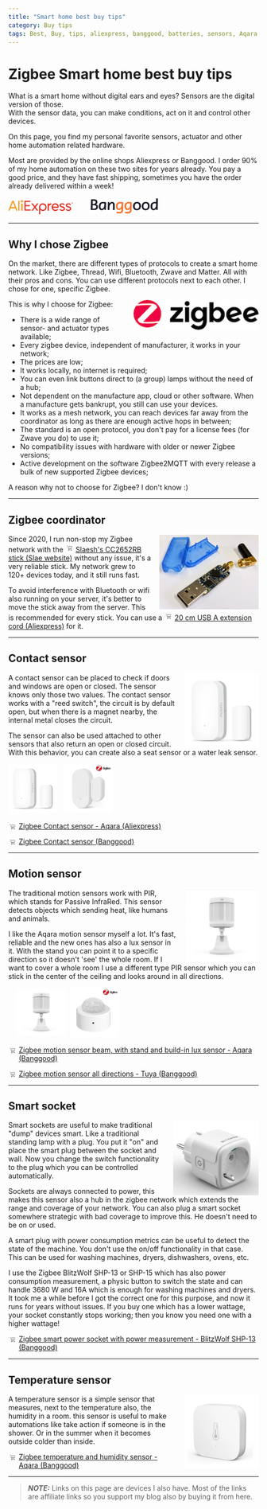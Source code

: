 ```yaml
---
title: "Smart home best buy tips"
category: Buy tips
tags: Best, Buy, tips, aliexpress, banggood, batteries, sensors, Aqara, Tuya, zigbee
---
```

# Zigbee Smart home best buy tips

What is a smart home without digital ears and eyes? Sensors are the digital version of those.\
With the sensor data, you can make conditions, act on it and control other devices.

On this page, you find my personal favorite sensors, actuator and other home automation related hardware.

Most are provided by the online shops Aliexpress or Banggood.
I order 90% of my home automation on these two sites for years already. You pay a good price, and they have fast shipping, sometimes you have the order already delivered within a week!

<img src="images/aliexpress.png" alt="Aliexpress" height="30px" />
<img src="images/banggood.png" alt="Banggood" height="35px" style="margin-left:30px;"/>

---
## Why I chose Zigbee

On the market, there are different types of protocols to create a smart home network. Like Zigbee, Thread, Wifi, Bluetooth, Zwave and Matter. All with their pros and cons. You can use different protocols next to each other. I chose for one, specific Zigbee.

<img src="images/zigbee.jpg" alt="zigbee" height="60px" style="margin-left:15px;float:right"/>

This is why I choose for Zigbee:
* There is a wide range of sensor- and actuator types available;
* Every zigbee device, independent of manufacturer, it works in your network;
* The prices are low;
* It works locally, no internet is required;
* You can even link buttons direct to (a group) lamps without the need of a hub;
* Not dependent on the manufacture app, cloud or other software. When a manufacture gets bankrupt, you still can use your devices.
* It works as a mesh network, you can reach devices far away from the coordinator as long as there are enough active hops in between;
* The standard is an open protocol, you don't pay for a license fees (for Zwave you do) to use it;
* No compatibility issues with hardware with older or newer Zigbee versions;
* Active development on the software Zigbee2MQTT with every release a bulk of new supported Zigbee devices;

A reason why not to choose for Zigbee? I don't know :)

---

## Zigbee coordinator

<a href="https://slae.sh/projects/cc2652/" target="_blank">
<img src="images/slaesh_zigbee_stick_CC2652RB.jpg" alt="Slaesh's CC2652RB stick" height="150px" style="margin-left:15px;float:right"/></a>

Since 2020, I run non-stop my Zigbee network with the <img src="images/basket.png" alt="" style="margin-right:5px;margin-top:2px;"/><a href="https://slae.sh/projects/cc2652/" target="_blank">Slaesh's CC2652RB stick (Slae website)</a> without any issue, it's a very reliable stick.
My network grew to 120+ devices today, and it still runs fast.

To avoid interference with Bluetooth or wifi also running on your server, 
it's better to move the stick away from the server. This is recommended for every stick. 
You can use a <img src="images/basket.png" alt="" style="margin-right:5px;margin-top:2px;"/><a href="https://s.click.aliexpress.com/e/_m0Tzory" target="_blank">20 cm USB A extension cord (Aliexpress)</a> for it.

---

## Contact sensor

<a href="https://s.click.aliexpress.com/e/_EumfxFt" target="blank">
<img src="images/zigbee_contact_sensor_aqara.webp" alt="contact sensor" height="150px" style="margin-left:15px;float:right"/></a>

A contact sensor can be placed to check if doors and windows are open or closed. The sensor knows only those two values. The contact sensor works with a "reed switch", the circuit is by default open, but when there is a magnet nearby, the internal metal closes the circuit.

The sensor can also be used attached to other sensors that also return an open or closed circuit. With this behavior, you can create also a seat sensor or a water leak sensor.

<a href="https://s.click.aliexpress.com/e/_EumfxFt" target="blank">
<img src="images/zigbee_contact_sensor_aqara.webp" alt="Aqara contact sensor" height="100px" /></a>
&nbsp;
<a href="https://www.banggood.com/WKD-DS010-Smart-Home-Zigbe-Door-Window-Sensor-Smart-Contact-Sensor-APP-Notifications-Voice-Alarm-Work-with-HA-Hubitat-Alexa-Echo-p-2009987.html?warehouse=CN&ID=0&p=IF081412102025201707&custlinkid=3958594" target="blank">
<img src="images/zigbee_contact_sensor.webp" alt="contact sensor" height="100px" /></a>

<img src="images/basket.png" alt="" style="margin-right:5px;margin-top:2px;float:left"/><a href="https://s.click.aliexpress.com/e/_EumfxFt" target="blank">Zigbee Contact sensor - Aqara (Aliexpress)</a>

<img src="images/basket.png" alt="" style="margin-right:5px;margin-top:2px;float:left"/><a href="https://www.banggood.com/WKD-DS010-Smart-Home-Zigbe-Door-Window-Sensor-Smart-Contact-Sensor-APP-Notifications-Voice-Alarm-Work-with-HA-Hubitat-Alexa-Echo-p-2009987.html?warehouse=CN&ID=0&p=IF081412102025201707&custlinkid=3958594" target="blank">Zigbee Contact sensor (Banggood)</a>

---

## Motion sensor

<a href="https://www.banggood.com/Aqara-Motion-Sensor-Smart-Human-Body-Sensor-Body-Movement-ZigBe-Wireless-Connection-Smart-Home-for-Xiaomi-Mijia-Mi-home-p-2004884.html?warehouse=CN&ID=0&p=IF081412102025201707&custlinkid=3958768">
<img src="../ideas/images/motion_sensor.png" alt="motion sensor" height="150px" style="margin-left:15px;float:right"/></a>

The traditional motion sensors work with PIR, which stands for Passive InfraRed. This sensor detects objects which sending heat, like humans and animals. 

I like the Aqara motion sensor myself a lot. It's fast, reliable and the new ones has also a lux sensor in it. With the stand you can point it to a specific direction so it doesn't 'see' the whole room.
If I want to cover a whole room I use a different type PIR sensor which you can stick in the center of the ceiling and looks around in all directions.


<a href="https://www.banggood.com/Aqara-Motion-Sensor-Smart-Human-Body-Sensor-Body-Movement-ZigBe-Wireless-Connection-Smart-Home-for-Xiaomi-Mijia-Mi-home-p-2004884.html?warehouse=CN&ID=0&p=IF081412102025201707&custlinkid=3958768">
<img src="../ideas/images/motion_sensor.png" alt="motion sensor" height="100px" style="margin-left:15px;float:left"/></a> &nbsp;
<a href="https://www.banggood.com/Tuya-Zigbe-Human-Motion-Sensor-Smart-Home-Mini-PIR-Motion-Sensor-Infrared-Detector-Security-Smart-Life-Work-with-Alexa-Google-Assistant-Hubitat-Hub-p-2009988.html?warehouse=CN&ID=0&p=IF081412102025201707&custlinkid=3958596"><img src="images/zigbee_motion_all_directions.webp" height="100px"></a>

<img src="images/basket.png" alt="" style="margin-right:5px;margin-top:2px;float:left"/><a href="https://www.banggood.com/Aqara-Motion-Sensor-Smart-Human-Body-Sensor-Body-Movement-ZigBe-Wireless-Connection-Smart-Home-for-Xiaomi-Mijia-Mi-home-p-2004884.html?warehouse=CN&ID=0&p=IF081412102025201707&custlinkid=3958768">Zigbee motion sensor beam, with stand and build-in lux sensor -  Aqara (Banggood)</a>

<img src="images/basket.png" alt="" style="margin-right:5px;margin-top:2px;float:left"/><a href="https://www.banggood.com/Tuya-Zigbe-Human-Motion-Sensor-Smart-Home-Mini-PIR-Motion-Sensor-Infrared-Detector-Security-Smart-Life-Work-with-Alexa-Google-Assistant-Hubitat-Hub-p-2009988.html?warehouse=CN&ID=0&p=IF081412102025201707&custlinkid=3958596">Zigbee motion sensor all directions - Tuya (Banggood)</a>

---

## Smart socket

<img src="../esphome/orcon_images/blitzwolf_shp-15_zigbee_socket.jpg" alt="BlitzWolf SHP-15 smart socket" height="150px" style="margin-left:15px;float:right"/>

Smart sockets are useful to make traditional "dump" devices smart. Like a traditional standing lamp with a plug. You put it "on" and place the smart plug between the socket and wall. Now you change the switch functionality to the plug which you can be controlled automatically.

Sockets are always connected to power, this makes this sensor also a hub in the zigbee network which extends the range and coverage of your network. You can also plug a smart socket somewhere strategic with bad coverage to improve this. He doesn't need to be on or used.

A smart plug with power consumption metrics can be useful to detect the state of the machine. You don't use the on/off functionality in that case. This can be used for washing machines, dryers, dishwashers, ovens, etc.

I use the Zigbee BlitzWolf SHP-13 or SHP-15 which has also power consumption measurement, a physic button to switch the state and can handle 3680 W and 16A which is enough for washing machines and dryers. It took me a while before I got the correct one for this purpose, and now it runs for years without issues. 
If you buy one which has a lower wattage, your socket constantly stops working; then you know you need one with a higher wattage!

<img src="images/basket.png" alt="" style="margin-right:5px;margin-top:2px;float:left"/><a href="https://www.banggood.com/BlitzWolf-BW-SHP13-ZigBee3_0-Smart-Socket-16A-EU-Plug-Electricity-Metering-APP-Remote-Controller-Timer-Work-with-Amazon-Alexa-Google-Home-p-2000907.html?warehouse=CN&ID=0&p=IF081412102025201707&custlinkid=3954741">Zigbee smart power socket with power measurement - BlitzWolf SHP-13 (Banggood)</a>

---

## Temperature sensor

<img src="images/zigbee_temperature_humidity_sensor_aqara.webp" alt="Aqara temperature and humidity sensor" height="150px" style="margin-left:15px;float:right"/>

A temperature sensor is a simple sensor that measures, next to the temperature also, the humidity in a room. this sensor is useful to make automations like take action if someone is in the shower. Or in the summer when it becomes outside colder than inside.

<img src="images/basket.png" alt="" style="margin-right:5px;margin-top:2px;float:left"/><a href="https://www.banggood.com/Aqara-Temperature-Sensor-Smart-Zigbe-Air-Pressure-Humidity-Environment-Sensor-Remote-Control-for-XiaoMi-Home-Homekit-p-2004763.html?warehouse=CN&ID=0&p=IF081412102025201707&custlinkid=3958785">Zigbee temperature and humidity sensor - Aqara (Banggood)</a>

---

> **_NOTE:_** Links on this page are devices I also have. Most of the links are affiliate links so you support my blog also by buying it from here.